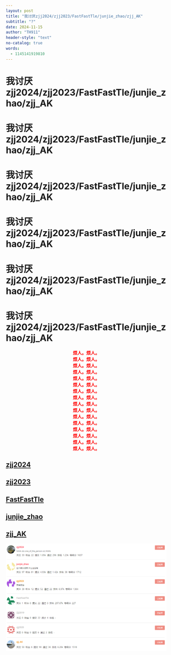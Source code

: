 ```yaml
---
layout: post
title: "我讨厌zjj2024/zjj2023/FastFastTle/junjie_zhao/zjj_AK"
subtitle: "?"
date: 2024-11-15
author: "TH911"
header-style: "text"
no-catalog: true
words:
  - 1145141919810
---
```


# 我讨厌zjj2024/zjj2023/FastFastTle/junjie_zhao/zjj_AK

# 我讨厌zjj2024/zjj2023/FastFastTle/junjie_zhao/zjj_AK

# 我讨厌zjj2024/zjj2023/FastFastTle/junjie_zhao/zjj_AK

# 我讨厌zjj2024/zjj2023/FastFastTle/junjie_zhao/zjj_AK

# 我讨厌zjj2024/zjj2023/FastFastTle/junjie_zhao/zjj_AK

# 我讨厌zjj2024/zjj2023/FastFastTle/junjie_zhao/zjj_AK

<div style="text-align: center;"><b style="color: red;">烦人。烦人。</b></div><div style="text-align: center;"><b style="color: red;">烦人。烦人。</b></div><div style="text-align: center;"><b style="color: red;">烦人。烦人。</b></div><div style="text-align: center;"><b style="color: red;">烦人。烦人。</b></div><div style="text-align: center;"><b style="color: red;">烦人。烦人。</b></div><div style="text-align: center;"><b style="color: red;">烦人。烦人。</b></div><div style="text-align: center;"><b style="color: red;">烦人。烦人。</b></div><div style="text-align: center;"><b style="color: red;">烦人。烦人。</b></div><div style="text-align: center;"><b style="color: red;">烦人。烦人。</b></div><div style="text-align: center;"><b style="color: red;">烦人。烦人。</b></div><div style="text-align: center;"><b style="color: red;">烦人。烦人。</b></div><div style="text-align: center;"><b style="color: red;">烦人。烦人。</b></div><div style="text-align: center;"><b style="color: red;">烦人。烦人。</b></div><div style="text-align: center;"><b style="color: red;">烦人。烦人。</b></div><div style="text-align: center;"><b style="color: red;">烦人。烦人。</b></div><div style="text-align: center;"><b style="color: red;">烦人。烦人。</b></div>

## [zjj2024](https://www.luogu.com.cn/user/1308283)

## [zjj2023](https://www.luogu.com.cn/user/1044326)

## [FastFastTle](https://www.luogu.com.cn/user/1517007)

## [junjie_zhao](https://www.luogu.com.cn/user/847051)

## [zjj_AK](https://www.luogu.com.cn/user/409829)

![](/img/2024/11/004.png)